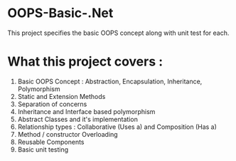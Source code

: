 # OOPS-Basic-.Net
This project specifies the basic OOPS concept along with unit test for each.


# What this project covers :
1. Basic OOPS Concept : Abstraction, Encapsulation, Inheritance, Polymorphism
2. Static and Extension Methods
3. Separation of concerns
4. Inheritance and Interface based polymorphism
5. Abstract Classes and it's implementation
6. Relationship types : Collaborative (Uses a) and Composition (Has a)
7. Method / constructor Overloading
8. Reusable Components
9. Basic unit testing
